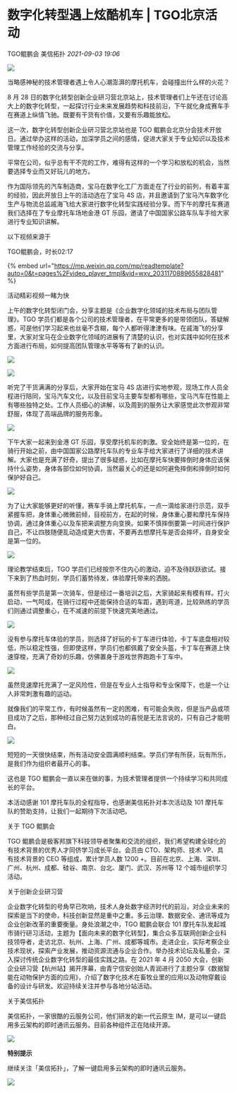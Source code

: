 # 数字化转型遇上炫酷机车 | TGO北京活动

TGO鲲鹏会 美信拓扑 _2021-09-03 19:06_

![](../../.gitbook/assets/articles/autogen-5327e45f40392b822a0f0f01b0a5bad337cd6c036618fced8f22099d62a6e208.webp)

当略感神秘的技术管理者遇上令人心潮澎湃的摩托机车，会碰撞出什么样的火花？

8 月 28 日的数字化转型创新企业研习营北京站上，技术管理者们上午还在讨论高大上的数字化转型，一起探讨行业未来发展趋势和科技前沿，下午就化身成赛车手在赛道上纵情飞驰。既要有干货有价值，又要有乐趣能放松。

这一次，数字化转型创新企业研习营北京站也是 TGO 鲲鹏会北京分会技术开放日。通过举办这样的活动，加深学员之间的感情，促进大家关于专业知识以及技术管理工作经验的交流与分享。

平常在公司，似乎总有干不完的工作，难得有这样的一个学习和放松的机会，当然要选择专业而又好玩儿的地方。

作为国际领先的汽车制造商，宝马在数字化工厂方面走在了行业的前列，有着丰富的经验，因此开放日上午的活动选在了宝马 4S 店，并且邀请到了宝马汽车数字化生产与物流总监戚海飞给大家进行数字化转型实践经验分享。而下午的摩托车赛道我们选择在了专业摩托车场地金港 GT 乐园，邀请了中国国家公路车队车手给大家进行专业知识讲解。

以下视频来源于

TGO鲲鹏会，时长02:17

{% embed url="https://mp.weixin.qq.com/mp/readtemplate?auto=0&t=pages%2Fvideo_player_tmpl&vid=wxv_2031170889655828481" %}

活动精彩视频一睹为快

上午的数字化转型闭门会，分享主题是《企业数字化领域的技术布局与团队管理》。TGO 学员们都是各个公司的技术管理者，在平常更多的是带领团队，答疑解惑，可是他们学习起来也丝毫不含糊，每个人都听得津津有味。在戚海飞的分享里，大家对宝马在企业数字化领域的进展有了清楚的认识，也对实践中如何在技术方面进行布局，如何提高团队管理水平等等有了新的认识。

![](../../.gitbook/assets/articles/autogen-93b2fdcc9278f3efca3b3b30477f969910080cb5c3d400e0e5ea96524b516b34.webp)

![](../../.gitbook/assets/articles/autogen-20b332abe14980682a3ee41b56334054bcd14e53495e5a357b24660ec7b15911.webp)

听完了干货满满的分享后，大家开始在宝马 4S 店进行实地参观，现场工作人员全程进行陪同，宝马汽车文化，以及目前宝马主要车型都有哪些，宝马汽车在性能上有哪些独特之处。工作人员细心的讲解，以及周到的服务让大家感觉此次参观非常舒服，体现了高端品牌的服务形象。

![](../../.gitbook/assets/articles/autogen-2905950e93cbb6185c03fcc575c1602ffc4a9e1563778a76ed2940444bacc790.webp)

下午大家一起来到金港 GT 乐园，享受摩托机车的刺激。安全始终是第一位的，在骑行开始之前，由中国国家公路摩托车队的专业车手给大家进行了详细的技术讲解。大家也是充满了好奇，提出了很多疑惑，比如在摩托车快要摔倒时身体应该保持什么姿势，身体各部位如何协调，当然最关心的还是如何避免摔倒和摔倒时如何保护好自己。

![](../../.gitbook/assets/articles/autogen-a29dfc2b70247372c63794ba07ac4180e1a1f4dd32d5ea7d15a0fe7aae456f5b.webp)

为了让大家能够更好的听懂，赛车手骑上摩托机车，一点一滴给家进行示范，双手紧握车把，身体重心微微前倾，目视前方，在起的时候，身体重心要和摩托车保持协调，通过身体重心以及车把来调整方向变换。如果不慎摔倒要第一时间进行保护自己，不让四肢随便乱动造成更大伤害，不要再去想摩托车是否会摔坏，自身安全是第一位的。

![](../../.gitbook/assets/articles/autogen-d60a61ac4e2275fc5b1df9a15739058b0795956ebb44694fda200ae4ec8c9948.webp)

理论教学结束后，TGO 学员们已经按奈不住内心的激动，迫不及待跃跃欲试。接下来到了热血时刻，学员们蓄势待发，体验摩托带来的洒脱。

虽然有些学员是第一次骑车，但是经过一番培训之后，大家骑起来有模有样。打火启动，一气呵成，在骑行过程中还能保持合适的车距，遇到弯道，比较熟练的学员们则通过调整重心，在不减速的前提下快速完美地通过。

![](../../.gitbook/assets/articles/autogen-3cc23e013d94e12e9f1d858f4ab0df1b2e8de61da6a242af7627493d1229aa39.webp)

没有参与摩托车体验的学员，则选择了好玩的卡丁车进行体验，卡丁车底盘相对较低，所以稳定性强，但即使这样，学员们也都佩戴了安全头盔，卡丁车在赛道上快速穿梭，充满了奇妙的乐趣，仿佛置身于游戏世界跑跑卡丁车中。

![](../../.gitbook/assets/articles/autogen-8af2f1583b4437981866b115819e2e7e8f80797ec2c390e2e0c02e3066c2f61.webp)

虽然竞速摩托充满了一定风险性，但是在专业人士指导和专业保障下，也是一个让人非常刺激有趣的运动。

就像我们的平常工作，有时候虽然有一定的困难，有可能会失败，但是当产品或项目成功了之后，那种经过自己努力达到成功的喜悦是无法言说的，只有自己才能明白。

![](../../.gitbook/assets/articles/autogen-7ca97dcfa9bc5a99bc3791fc7c76a5803d38a3fcd4e1c68c7f580f69046c55c4.webp)

短短的一天很快结束，所有活动安全圆满顺利结束。学员们学有所获，玩有所乐，是我们作为组织者最开心的事。

这也是 TGO 鲲鹏会一直以来在做的事，为技术管理者提供一个持续学习和共同成长的平台。

本活动感谢 101 摩托车队的全程指导，也感谢美信拓扑对本次活动及 101 摩托车队的赞助支持，让我们一起期待下次活动吧。

关于 TGO 鲲鹏会

TGO 鲲鹏会是极客邦旗下科技领导者聚集和交流的组织，我们希望构建全球化的有技术背景的优秀人才同侪学习成长平台。会员由 CTO、架构师、技术 VP、具有技术背景的 CEO 等组成，累计学员人数 1200 +。目前在北京、上海、深圳、广州、杭州、成都、硅谷、南京、台北、厦门、武汉、苏州等 12 个城市组织学习活动。

关于创新企业研习营

企业数字化转型的号角早已吹响，技术人身处数字经济时代的前沿，对企业未来的探索是当下的使命，科技创新显然是重中之重。多云治理、数据安全、通讯等成为企业创新改革的重要衡量。身处浪潮之中，TGO 鲲鹏会联合 101 摩托车队发起城市骑行研习活动，主题为【面向未来的数字化转型】，集合众多互联网创新企业科技领导者，走访北京、杭州、上海、广州、成都等城市。走进企业，实际考察企业技术现状，探索产业发展，推动资源流通与企业合作。举办技术论坛及私董会，深入探讨传统企业数字化转型的最佳实践之路。在 2021 年 4 月 2050 大会，创新企业研习营【杭州站】揭开序幕，由青宁信安创始人青润进行了主题分享《数据智能在动物保护方面的应用》，介绍了数字化技术在畜牧业里的应用以及动物穿戴设备的设计与研发。欢迎持续关注并参与各地分站活动。

关于美信拓扑

美信拓扑，一家很酷的云服务公司，他们研发的新一代云原生 IM，是可以一键启用多云架构的即时通讯云服务。目前各种组件正在陆续开源。

![](../../.gitbook/assets/articles/autogen-8dba496aeee0a87c4728f94ee948235ba6984cc8212d3abea79289f437cd403d.gif)

**特别提示**

继续关注「美信拓扑」，了解一键启用多云架构的即时通讯云服务。

![](../../.gitbook/assets/articles/autogen-9c1da9e4a9e37fe718184c6ceeb84a3401afabccc3269ff9a5bd7ef8b087462e.webp)
